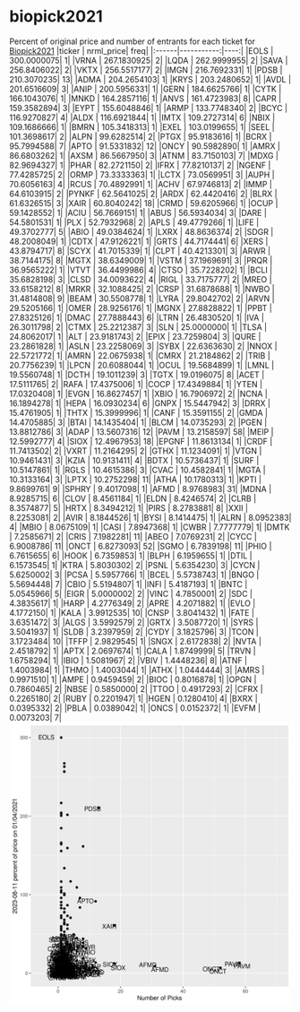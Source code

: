 # biopick2021
Percent of original price and number of entrants for each ticket for [Biopick2021](https://twitter.com/hashtag/Biopick2021)
|ticker |  nrml_price| freq|
|:------|-----------:|----:|
|EOLS   | 300.0000075|    1|
|VRNA   | 267.1830925|    2|
|LQDA   | 262.9999955|    2|
|SAVA   | 256.8406022|    2|
|VKTX   | 256.5517177|    2|
|IMGN   | 216.7692331|    1|
|PDSB   | 210.3070235|   13|
|ADMA   | 204.2654103|    1|
|KRYS   | 203.2480652|    1|
|AVDL   | 201.6516609|    3|
|ANIP   | 200.5956331|    1|
|GERN   | 184.6625766|    1|
|CYTK   | 166.1043076|    1|
|MNKD   | 164.2857116|    1|
|ANVS   | 161.4723983|    8|
|CAPR   | 159.3582894|    3|
|EYPT   | 155.6048846|    1|
|ARMP   | 133.7748340|    2|
|BCYC   | 116.9270827|    4|
|ALDX   | 116.6921844|    1|
|IMTX   | 109.2727314|    6|
|NBIX   | 109.1686666|    1|
|BMRN   | 105.3418313|    1|
|EXEL   | 103.0199655|    1|
|SEEL   | 101.3698617|    2|
|ALPN   |  99.6282514|    2|
|PTGX   |  95.9183616|    1|
|BCRX   |  95.7994588|    7|
|APTO   |  91.5331832|   12|
|ONCY   |  90.5982890|    1|
|AMRX   |  86.6803262|    1|
|AXSM   |  86.5667950|    3|
|ATNM   |  83.7150103|    7|
|MDXG   |  82.9694327|    1|
|PHAR   |  82.2721150|    2|
|IFRX   |  77.8210137|    2|
|NGENF  |  77.4285725|    2|
|ORMP   |  73.3333363|    1|
|LCTX   |  73.0569951|    3|
|AUPH   |  70.6056163|    4|
|RCUS   |  70.4892991|    1|
|ACHV   |  67.9746813|    2|
|IMMP   |  64.6103915|    2|
|PYNKF  |  62.5641025|    2|
|ARDX   |  62.4420416|    2|
|BLRX   |  61.6326515|    3|
|XAIR   |  60.8040242|   18|
|CRMD   |  59.6205966|    1|
|OCUP   |  59.1428552|    1|
|ACIU   |  56.7669151|    1|
|ABUS   |  56.5934034|    3|
|DARE   |  54.5801531|    1|
|PLX    |  52.7932968|    2|
|APLS   |  49.4779266|    1|
|LIFE   |  49.3702777|    5|
|ABIO   |  49.0384624|    1|
|LXRX   |  48.8636374|    2|
|SDGR   |  48.2008049|    1|
|CDTX   |  47.9126221|    1|
|GRTS   |  44.7174441|    6|
|XERS   |  43.8794717|    8|
|SCYX   |  41.7015339|    1|
|CLPT   |  40.4213301|    3|
|ARWR   |  38.7144175|    8|
|MGTX   |  38.6349009|    1|
|VSTM   |  37.1969691|    3|
|PRQR   |  36.9565222|    1|
|VTVT   |  36.4499986|    4|
|CTSO   |  35.7228202|    1|
|BCLI   |  35.6828198|    3|
|CLSD   |  34.0093622|    4|
|RIGL   |  33.7175777|    2|
|MREO   |  33.6158212|    8|
|MRKR   |  32.1088425|    2|
|CRSP   |  31.6878688|    1|
|NWBO   |  31.4814808|    9|
|BEAM   |  30.5508778|    1|
|LYRA   |  29.8042702|    2|
|ARVN   |  29.5205166|    1|
|OMER   |  28.9256176|    1|
|MGNX   |  27.8828822|    1|
|PPBT   |  27.8325126|    1|
|DMAC   |  27.7888443|    6|
|LTRN   |  26.4830520|    1|
|IVA    |  26.3011798|    2|
|CTMX   |  25.2212387|    3|
|SLN    |  25.0000000|    1|
|TLSA   |  24.8062017|    1|
|ALT    |  23.9181743|    2|
|EPIX   |  23.7259804|    3|
|QURE   |  23.2861828|    1|
|ASLN   |  23.2258069|    3|
|SYBX   |  22.6363630|    2|
|NNOX   |  22.5721772|    1|
|AMRN   |  22.0675938|    1|
|CMRX   |  21.2184862|    2|
|TRIB   |  20.7756239|    1|
|LPCN   |  20.6088044|    1|
|OCUL   |  19.5684899|    1|
|LMNL   |  19.5560748|    1|
|DCTH   |  19.1011239|    3|
|TGTX   |  19.0196075|    8|
|ACET   |  17.5111765|    2|
|RAFA   |  17.4375006|    1|
|COCP   |  17.4349884|    1|
|YTEN   |  17.0320408|    1|
|EVGN   |  16.8627457|    1|
|XBIO   |  16.7906972|    2|
|NCNA   |  16.1894278|    1|
|HEPA   |  16.0930234|    6|
|GNPX   |  15.5447942|    3|
|DRRX   |  15.4761905|    1|
|THTX   |  15.3999996|    1|
|CANF   |  15.3591155|    2|
|GMDA   |  14.4705885|    3|
|BTAI   |  14.1435404|    1|
|BLCM   |  14.0735293|    2|
|PGEN   |  13.8812786|    3|
|ADAP   |  13.5607316|   12|
|PAVM   |  13.2158597|   58|
|MEIP   |  12.5992777|    4|
|SIOX   |  12.4967953|   18|
|EPGNF  |  11.8613134|    1|
|CRDF   |  11.7413502|    2|
|VXRT   |  11.2164295|    2|
|GTHX   |  11.1234091|    1|
|VTGN   |  10.9461431|    3|
|KZIA   |  10.9131411|    4|
|BDTX   |  10.5736437|    1|
|SURF   |  10.5147861|    1|
|RGLS   |  10.4615386|    3|
|CVAC   |  10.4582841|    1|
|MGTA   |  10.3133164|    3|
|LPTX   |  10.2752298|   11|
|ATHA   |  10.1780313|    1|
|KPTI   |   9.8699761|    9|
|SPHRY  |   9.4017098|    1|
|AFMD   |   8.9768983|   31|
|MDNA   |   8.9285715|    6|
|CLOV   |   8.4561184|    1|
|ELDN   |   8.4246574|    2|
|CLRB   |   8.3574877|    5|
|HRTX   |   8.3494212|    1|
|PIRS   |   8.2783881|    8|
|XXII   |   8.2253081|    2|
|AVIR   |   8.1844526|    1|
|BYSI   |   8.1414475|    1|
|ALRN   |   8.0952383|    4|
|MBIO   |   8.0675109|    1|
|CASI   |   7.8947368|    1|
|CWBR   |   7.7777779|    1|
|DMTK   |   7.2585671|    2|
|CRIS   |   7.1982281|   11|
|ABEO   |   7.0769231|    2|
|CYCC   |   6.9008786|   11|
|ONCT   |   6.8273093|   52|
|SGMO   |   6.7839198|   11|
|PHIO   |   6.7615655|    6|
|HOOK   |   6.7359853|    1|
|BLPH   |   6.1959655|    1|
|DTIL   |   6.1573545|    1|
|KTRA   |   5.8030302|    2|
|PSNL   |   5.6354230|    3|
|CYCN   |   5.6250002|    3|
|PCSA   |   5.5957766|    1|
|BCEL   |   5.5738743|    1|
|BNGO   |   5.5694448|    7|
|CBIO   |   5.5194807|    1|
|INFI   |   5.4187193|    1|
|BNTC   |   5.0545966|    5|
|EIGR   |   5.0000002|    2|
|VINC   |   4.7850001|    2|
|SDC    |   4.3835617|    1|
|HARP   |   4.2776349|    2|
|APRE   |   4.2071882|    1|
|EVLO   |   4.1772150|    1|
|KALA   |   3.9912535|   10|
|CNSP   |   3.8041432|    1|
|FATE   |   3.6351472|    3|
|ALGS   |   3.5992579|    2|
|GRTX   |   3.5087720|    1|
|SYRS   |   3.5041937|    1|
|SLDB   |   3.2397959|    2|
|CYDY   |   3.1825796|    3|
|TCON   |   3.1723484|   10|
|TFFP   |   2.9829545|    1|
|SNGX   |   2.6172838|    2|
|NVTA   |   2.4518792|    1|
|APTX   |   2.0697674|    1|
|CALA   |   1.8749999|    5|
|TRVN   |   1.6758294|    1|
|IBIO   |   1.5081967|    2|
|VBIV   |   1.4448236|    8|
|ATNF   |   1.4003984|    1|
|THMO   |   1.4003044|    1|
|ATHX   |   1.0444444|    3|
|AMRS   |   0.9971510|    1|
|AMPE   |   0.9459459|    2|
|BIOC   |   0.8016878|    1|
|OPGN   |   0.7860465|    2|
|NBSE   |   0.5850000|    2|
|TTOO   |   0.4917293|    2|
|CFRX   |   0.2265180|    2|
|RUBY   |   0.2201947|    1|
|HGEN   |   0.1280410|    4|
|BXRX   |   0.0395332|    2|
|PBLA   |   0.0389042|    1|
|ONCS   |   0.0152372|    1|
|EVFM   |   0.0073203|    7|
![retvspicks](biopicks.png?raw=true)
